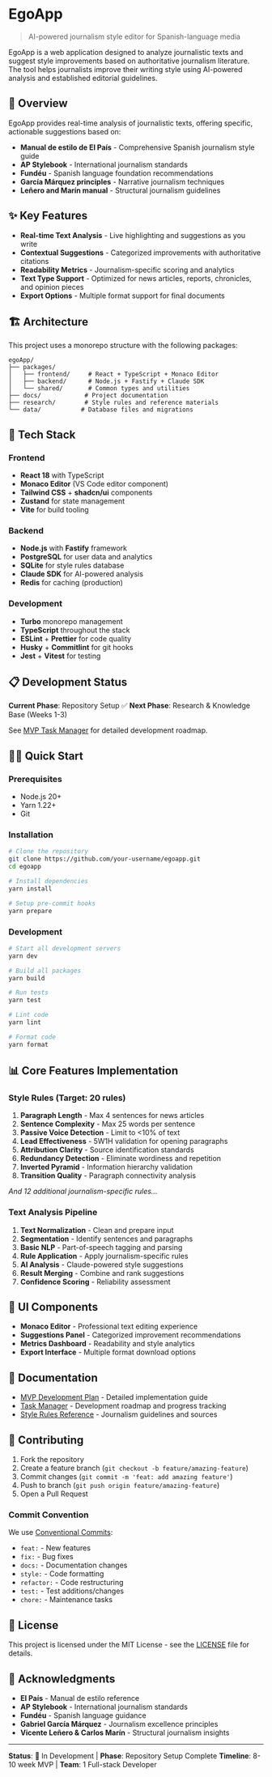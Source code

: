 # EgoApp

> AI-powered journalism style editor for Spanish-language media

EgoApp is a web application designed to analyze journalistic texts and suggest style improvements based on authoritative journalism literature. The tool helps journalists improve their writing style using AI-powered analysis and established editorial guidelines.

## 🎯 Overview

EgoApp provides real-time analysis of journalistic texts, offering specific, actionable suggestions based on:

- **Manual de estilo de El País** - Comprehensive Spanish journalism style guide
- **AP Stylebook** - International journalism standards
- **Fundéu** - Spanish language foundation recommendations
- **García Márquez principles** - Narrative journalism techniques
- **Leñero and Marín manual** - Structural journalism guidelines

## ✨ Key Features

- **Real-time Text Analysis** - Live highlighting and suggestions as you write
- **Contextual Suggestions** - Categorized improvements with authoritative citations
- **Readability Metrics** - Journalism-specific scoring and analytics
- **Text Type Support** - Optimized for news articles, reports, chronicles, and opinion pieces
- **Export Options** - Multiple format support for final documents

## 🏗️ Architecture

This project uses a monorepo structure with the following packages:

```
egoApp/
├── packages/
│   ├── frontend/     # React + TypeScript + Monaco Editor
│   ├── backend/      # Node.js + Fastify + Claude SDK
│   └── shared/       # Common types and utilities
├── docs/            # Project documentation
├── research/        # Style rules and reference materials
└── data/           # Database files and migrations
```

## 🚀 Tech Stack

### Frontend

- **React 18** with TypeScript
- **Monaco Editor** (VS Code editor component)
- **Tailwind CSS** + **shadcn/ui** components
- **Zustand** for state management
- **Vite** for build tooling

### Backend

- **Node.js** with **Fastify** framework
- **PostgreSQL** for user data and analytics
- **SQLite** for style rules database
- **Claude SDK** for AI-powered analysis
- **Redis** for caching (production)

### Development

- **Turbo** monorepo management
- **TypeScript** throughout the stack
- **ESLint** + **Prettier** for code quality
- **Husky** + **Commitlint** for git hooks
- **Jest** + **Vitest** for testing

## 📋 Development Status

**Current Phase**: Repository Setup ✅
**Next Phase**: Research & Knowledge Base (Weeks 1-3)

See [MVP Task Manager](docs/mvp_task_manager.md) for detailed development roadmap.

## 🏃‍♂️ Quick Start

### Prerequisites

- Node.js 20+
- Yarn 1.22+
- Git

### Installation

```bash
# Clone the repository
git clone https://github.com/your-username/egoapp.git
cd egoapp

# Install dependencies
yarn install

# Setup pre-commit hooks
yarn prepare
```

### Development

```bash
# Start all development servers
yarn dev

# Build all packages
yarn build

# Run tests
yarn test

# Lint code
yarn lint

# Format code
yarn format
```

## 📊 Core Features Implementation

### Style Rules (Target: 20 rules)

1. **Paragraph Length** - Max 4 sentences for news articles
2. **Sentence Complexity** - Max 25 words per sentence
3. **Passive Voice Detection** - Limit to <10% of text
4. **Lead Effectiveness** - 5W1H validation for opening paragraphs
5. **Attribution Clarity** - Source identification standards
6. **Redundancy Detection** - Eliminate wordiness and repetition
7. **Inverted Pyramid** - Information hierarchy validation
8. **Transition Quality** - Paragraph connectivity analysis

_And 12 additional journalism-specific rules..._

### Text Analysis Pipeline

1. **Text Normalization** - Clean and prepare input
2. **Segmentation** - Identify sentences and paragraphs
3. **Basic NLP** - Part-of-speech tagging and parsing
4. **Rule Application** - Apply journalism-specific rules
5. **AI Analysis** - Claude-powered style suggestions
6. **Result Merging** - Combine and rank suggestions
7. **Confidence Scoring** - Reliability assessment

## 🎨 UI Components

- **Monaco Editor** - Professional text editing experience
- **Suggestions Panel** - Categorized improvement recommendations
- **Metrics Dashboard** - Readability and style analytics
- **Export Interface** - Multiple format download options

## 📖 Documentation

- [MVP Development Plan](docs/mvp_plan_egoApp_v2.md) - Detailed implementation guide
- [Task Manager](docs/mvp_task_manager.md) - Development roadmap and progress tracking
- [Style Rules Reference](research/) - Journalism guidelines and sources

## 🤝 Contributing

1. Fork the repository
2. Create a feature branch (`git checkout -b feature/amazing-feature`)
3. Commit changes (`git commit -m 'feat: add amazing feature'`)
4. Push to branch (`git push origin feature/amazing-feature`)
5. Open a Pull Request

### Commit Convention

We use [Conventional Commits](https://www.conventionalcommits.org/):

- `feat:` - New features
- `fix:` - Bug fixes
- `docs:` - Documentation changes
- `style:` - Code formatting
- `refactor:` - Code restructuring
- `test:` - Test additions/changes
- `chore:` - Maintenance tasks

## 📄 License

This project is licensed under the MIT License - see the [LICENSE](LICENSE) file for details.

## 🙏 Acknowledgments

- **El País** - Manual de estilo reference
- **AP Stylebook** - International journalism standards
- **Fundéu** - Spanish language guidance
- **Gabriel García Márquez** - Journalism excellence principles
- **Vicente Leñero & Carlos Marín** - Structural journalism insights

---

**Status**: 🚧 In Development | **Phase**: Repository Setup Complete
**Timeline**: 8-10 week MVP | **Team**: 1 Full-stack Developer
